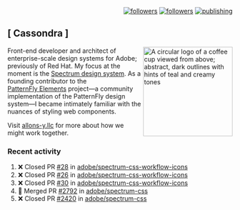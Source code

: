 <p align="right"><a rel="me" href="https://front-end.social/@castastrophe">
    <img alt="followers" title="Follow me on Mastodon" src="https://img.shields.io/mastodon/follow/109297102751309835?domain=https%3A%2F%2Ffront-end.social&label=Follow&logo=mastodon&logoColor=white&style=for-the-badge&labelColor=008080&color=006969"/></a>
  <a href="https://codepen.io/castastrophe/">
    <img alt="followers" title="Follow me on CodePen" src="https://img.shields.io/badge/23-1?color=640464&labelColor=7c007c&style=for-the-badge&logo=codepen&label=Follow"/></a>
<a href="https://castastrophe.medium.com/">
    <img alt="publishing" title="View articles on Medium" src="https://img.shields.io/badge/107-1?color=666&labelColor=444&label=subscribe&logo=medium&logoColor=white&style=for-the-badge"/></a>
</p>

## [&nbsp;Cassondra&nbsp;]

<img align="right" src="https://github-production-user-asset-6210df.s3.amazonaws.com/1840295/253016758-ba468774-1cd3-42c2-8f43-947b5eeb5edf.png" height="200" alt="A circular logo of a coffee cup viewed from above; abstract, dark outlines with hints of teal and creamy tones">

Front-end developer and architect of enterprise-scale design systems for Adobe; previously of Red Hat. My focus at the moment is the [Spectrum design system](https://github.com/adobe/spectrum-css). As a founding contributor to the [PatternFly&nbsp;Elements](https://github.com/patternfly/patternfly-elements) project&mdash;a community implementation of the PatternFly design system&mdash;I became intimately familiar with the nuances of styling web components.

Visit [allons-y.llc](http://allons-y.llc/) for more about how we might work together.

### Recent activity

<!--START_SECTION:activity-->
1. ❌ Closed PR [#28](https://github.com/adobe/spectrum-css-workflow-icons/pull/28) in [adobe/spectrum-css-workflow-icons](https://github.com/adobe/spectrum-css-workflow-icons)
2. ❌ Closed PR [#26](https://github.com/adobe/spectrum-css-workflow-icons/pull/26) in [adobe/spectrum-css-workflow-icons](https://github.com/adobe/spectrum-css-workflow-icons)
3. ❌ Closed PR [#30](https://github.com/adobe/spectrum-css-workflow-icons/pull/30) in [adobe/spectrum-css-workflow-icons](https://github.com/adobe/spectrum-css-workflow-icons)
4. 🎉 Merged PR [#2792](https://github.com/adobe/spectrum-css/pull/2792) in [adobe/spectrum-css](https://github.com/adobe/spectrum-css)
5. ❌ Closed PR [#2420](https://github.com/adobe/spectrum-css/pull/2420) in [adobe/spectrum-css](https://github.com/adobe/spectrum-css)
<!--END_SECTION:activity-->
